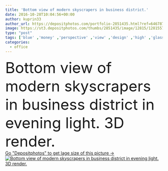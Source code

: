 ```yaml
---
title: 'Bottom view of modern skyscrapers in business district.'
date: 2016-10-28T10:04:56+00:00
author: kuprin33
author_url: https://depositphotos.com/portfolio-2851435.html?ref=64678756
image: https://st3.depositphotos.com/thumbs/2851435/image/12815/128155736/api_thumb_450.jpg?forcejpeg=true
type: "post"
tags: ['blue' ,'money' ,'perspective' ,'view' ,'design' ,'high' ,'glass' ,'luxury' ,'sky' ,'bright' ,'business' ,'commercial' ,'financial' ,'new' ,'outdoors' ,'success' ,'abstract' ,'light' ,'steel' ,'modern' ,'architecture' ,'building' ,'city' ,'construction' ,'corporate' ,'downtown' ,'estate' ,'exterior' ,'facade' ,'futuristic' ,'house' ,'office' ,'skyscraper' ,'tall' ,'tower' ,'urban' ,'wall' ,'window' ,'windows' ,'real' ,'work' ,'finance' ,'cityscape' ,'wide' ,'economy' ,'angle' ,'bottom' ,'district' ,'skyscrapers' ,'hessen' ]
categories: 
  - office
---
```

<div aling="center">
            <font size="60"> Bottom view of modern skyscrapers in business district in evening light. 3D render.</font>   
</div>
<div>
    <a href='https://st3.depositphotos.com/thumbs/2851435/image/12815/128155736/api_thumb_450.jpg?forcejpeg=true?ref=64678756' target=_blank > Go "Depositphotos" to get lage size of this picture ->
        <img href='https://st3.depositphotos.com/thumbs/2851435/image/12815/128155736/api_thumb_450.jpg?forcejpeg=true?ref=64678756' src='https://st3.depositphotos.com/2851435/12815/i/950/depositphotos_128155736-stock-photo-bottom-view-of-modern-skyscrapers.jpg?forcejpeg=true' alt='Bottom view of modern skyscrapers in business district in evening light. 3D render.' >
    </a>
</div>
